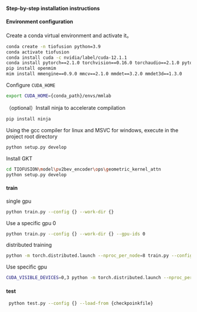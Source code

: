 #### Step-by-step installation instructions

#### Environment configuration

Create a conda virtual environment and activate it。

```bash
conda create -n tiofusion python=3.9
conda activate tiofusion
conda install cuda -c nvidia/label/cuda-12.1.1
conda install pytorch==2.1.0 torchvision==0.16.0 torchaudio==2.1.0 pytorch-cuda=12.1 -c pytorch -c nvidia
pip install openmim
mim install mmengine==0.9.0 mmcv==2.1.0 mmdet==3.2.0 mmdet3d==1.3.0
```

Configure `CUDA_HOME`

```bash
export CUDA_HOME={conda_path}/envs/mmlab
```

（optional）Install ninja to accelerate compilation 

```bash
pip install ninja
```

Using the gcc compiler for linux and MSVC for windows, execute in the project root directory 

```bash
python setup.py develop  
```  
Install GKT  

```bash
cd TIOFUSION\model\pv2bev_encoder\ops\geometric_kernel_attn
python setup.py develop
```


#### train
single gpu

```bash
python train.py --config {} --work-dir {}
```

Use a specific gpu 0

```bash
python train.py --config {} --work-dir {} --gpu-ids 0
```  
distributed training  

```bash
python -m torch.distributed.launch --nproc_per_node=8 train.py --config {} --work-dir {} --launcher pytorch --gpus 8
```  
Use specific gpu 
```bash
CUDA_VISIBLE_DEVICES=0,3 python -m torch.distributed.launch --nproc_per_node=2 train.py --config {} --work-dir {} --launcher pytorch --gpus 2
```

#### test

```bash
 python test.py --config {} --load-from {checkpoinkfile}
```




